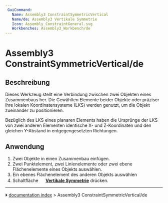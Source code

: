```yaml
---
 GuiCommand:
   Name: Assembly3 ConstraintSymmetricVertical
   Name/de: Assembly3 Vertikale Symmetrie
   Icon: Assembly_ConstraintGeneral.svg
   Workbenches: Assembly3_Workbench/de
---
```


# Assembly3 ConstraintSymmetricVertical/de

## Beschreibung

Dieses Werkzeug stellt eine Verbindung zwischen zwei Objekten eines Zusammenbaus her. Die Gewählten Elemente beider Objekte oder präziser ihre lokalen Koordinatensysteme (LKS) werden genutzt, um die Objekt zueinander zu positionieren.

Bezüglich des LKS eines planaren Elements haben die Ursprünge der LKS von zwei anderen Elementen identische X- und Z-Koordinaten und den gleichen Y-Abstand in entgegengesetzten Richtungen.

## Anwendung

1.  Zwei Objekte in einen Zusammenbau einfügen.
2.  Zwei Punktelement, zwei Linienelemente oder zwei ebene Flächenelemente eines Objekts auswählen.
3.  Ein ebenes Flächenelement des anderen Objekts auswählen
4.  Schaltfläche **<img src="images/Assembly_ConstraintGeneral.svg" width=16px> [Vertikale Symmetrie](Assembly3_ConstraintSymmetricVertical/de.md)** drücken.



---
⏵ [documentation index](../README.md) > Assembly3 ConstraintSymmetricVertical/de

